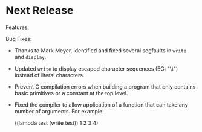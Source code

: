# Next Release

Features:

Bug Fixes:

- Thanks to Mark Meyer, identified and fixed several segfaults in `write` and `display`.
- Updated `write` to display escaped character sequences (EG: "\t") instead of literal characters.
- Prevent C compilation errors when building a program that only contains basic primitives or a constant at the top level.
- Fixed the compiler to allow application of a function that can take any number of arguments. For example:

    ((lambda test (write test)) 1 2 3 4)
